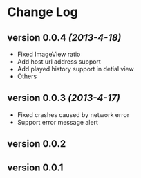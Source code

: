 Change Log
==========
version 0.0.4 *(2013-4-18)*
---------------------------
* Fixed ImageView ratio
* Add host url address support
* Add played history support in detial view
* Others

version 0.0.3 *(2013-4-17)*
---------------------------
* Fixed crashes caused by network error
* Support error message alert

version 0.0.2
---------------------------

version 0.0.1
---------------------------
